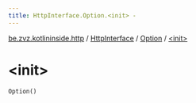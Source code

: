 ```yaml
---
title: HttpInterface.Option.<init> - 
---
```


[be.zvz.kotlininside.http](../../index.html) / [HttpInterface](../index.html) / [Option](index.html) / [&lt;init&gt;](./-init-.html)

# &lt;init&gt;

`Option()`